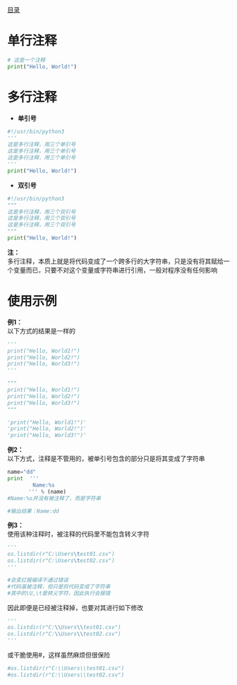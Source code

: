 [目录](../目录.md)

# 单行注释 #
```python
# 这是一个注释
print("Hello, World!")
```

# 多行注释 #
- **单引号**
```python
#!/usr/bin/python3 
'''
这是多行注释，用三个单引号
这是多行注释，用三个单引号 
这是多行注释，用三个单引号
'''
print("Hello, World!")
```

- **双引号**
```python
#!/usr/bin/python3 
"""
这是多行注释，用三个双引号
这是多行注释，用三个双引号 
这是多行注释，用三个双引号
"""
print("Hello, World!")
```
**注：**\
多行注释，本质上就是将代码变成了一个跨多行的大字符串，只是没有将其赋给一个变量而已，只要不对这个变量或字符串进行引用，一般对程序没有任何影响

# 使用示例 #

**例1：**\
以下方式的结果是一样的

```python
'''
print("Hello, World1!")
print("Hello, World2!")
print("Hello, World3!")
'''

"""
print("Hello, World1!")
print("Hello, World2!")
print("Hello, World3!")
"""

'print("Hello, World1!")'
'print("Hello, World2!")'
'print("Hello, World3!")'
```

**例2：**\
以下方式，注释是不管用的，被单引号包含的部分只是将其变成了字符串
```python
name="dd"
print  '''
        Name:%s
　　　　''' % (name)  
#Name:%s并没有被注释了，而是字符串

#输出结果：Name:dd
```

**例3：**\
使用该种注释时，被注释的代码里不能包含转义字符
```python
'''
os.listdir(r"C:\Users\test01.csv") 
os.listdir(r"C:\Users\test02.csv") 
'''

#会变红报编译不通过错误
#代码虽被注释，但只是将代码变成了字符串
#其中的\U,\t是转义字符，因此执行会报错
```

因此即便是已经被注释掉，也要对其进行如下修改
```python
'''
os.listdir(r"C:\\Users\\test01.csv") 
os.listdir(r"C:\\Users\\test02.csv") 
'''
```

或干脆使用#，这样虽然麻烦但很保险
```python
#os.listdir(r"C:\\Users\\test01.csv") 
#os.listdir(r"C:\\Users\\test02.csv")
```
